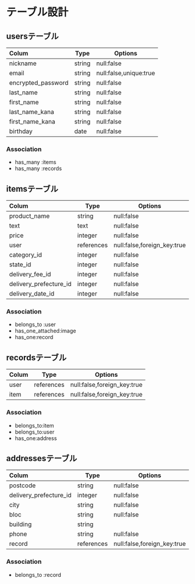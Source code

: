 # テーブル設計

## usersテーブル

| Colum                 | Type      | Options                    |
|:----------------------|-----------|----------------------------|
|nickname               |string     |null:false                  |
|email                  |string     |null:false,unique:true      |
|encrypted_password     |string     |null:false                  |
|last_name              |string     |null:false                  |
|first_name             |string     |null:false                  |
|last_name_kana         |string     |null:false                  |
|first_name_kana        |string     |null:false                  |
|birthday               |date       |null:false                  |

### Association

- has_many :items
- has_many :records

## itemsテーブル

| Colum                 | Type      | Options                    |
|:----------------------|-----------|----------------------------|
|product_name           |string     |null:false                  |
|text                   |text       |null:false                  |
|price                  |integer    |null:false                  |
|user                   |references |null:false,foreign_key:true |
|category_id            |integer    |null:false                  |
|state_id               |integer    |null:false                  |
|delivery_fee_id        |integer    |null:false                  |
|delivery_prefecture_id |integer    |null:false                  |
|delivery_date_id       |integer    |null:false                  |

### Association

- belongs_to :user
- has_one_attached:image
- has_one:record

## recordsテーブル

| Colum                 | Type      | Options                    |
|:----------------------|-----------|----------------------------|
|user                   |references |null:false,foreign_key:true |
|item                   |references |null:false,foreign_key:true |


### Association

- belongs_to:item
- belongs_to:user
- has_one:address

## addressesテーブル

| Colum                 | Type      | Options                    |
|:----------------------|-----------|----------------------------|
|postcode               |string     |null:false                  |
|delivery_prefecture_id |integer    |null:false                  |
|city                   |string     |null:false                  |
|bloc                   |string     |null:false                  |
|building               |string     |                            |
|phone                  |string     |null:false                  |
|record                 |references |null:false,foreign_key:true |


### Association

- belongs_to :record







